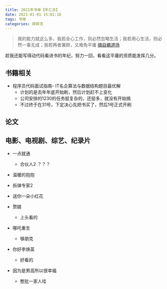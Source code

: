 ```yaml
---
title: 2021年书单【年汇总】
date: 2021-01-01 15:01:10
tags: 书单
categories: 碎碎念
---
```


> 我的能力就这么多，我若全心工作，则必然忽略生活；我若用心生活，则必然一事无成；我若两者兼顾，又难免平庸 [摘自鶸道场](https://blog.jamespan.me/)

趁我还能写得动代码看进书的年纪，努力一回，看看这平庸的资质能发挥几分。

<!--more-->

## 书籍相关

- 程序员代码面试指南- IT名企算法与数据结构题目最优解
  - 计划的是去年年底开始刷，然后计划赶不上变化
  - 公司安排的1230的任务挺复杂的，还挺多，就没有开始搞
  - 不过终于在31号，下定决心先把书买了，然后1号正式开刷

## 论文



## 电影、电视剧、综艺、纪录片

* 一点就通
  * 合伙人2 ？？？
* 温暖的抱抱
* 拆弹专家2
* 送你一朵小红花
* 赘婿
  * 上头看的
* 哪吒重生
  * 够朋克
* 你好李焕英
  * 好看的

* 因为是男高所以很幸福
  * 憨批一家人哇